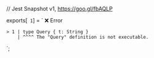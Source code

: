 // Jest Snapshot v1, https://goo.gl/fbAQLP

exports[` 1`] = `
❌ Error

    > 1 | type Query { t: String }
        | ^^^^ The "Query" definition is not executable.
`;
